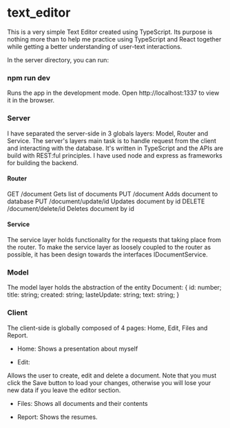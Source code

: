 # text_editor

This is a very simple Text Editor created using TypeScript.
Its purpose is nothing more than to help me practice using TypeScript and React together while getting a better understanding of user-text interactions.

In the server directory, you can run:

### npm run dev
Runs the app in the development mode.
Open http://localhost:1337 to view it in the browser.

### Server

I have separated the server-side in 3 globals layers: Model, Router and Service.
The server's layers main task is to handle request from the client and interacting with the database. It's written in TypeScript and the APIs are build with REST:ful principles. I have used node and express as frameworks for building the backend.

#### Router

GET /document                Gets list of documents
PUT /document                Adds document to database
PUT /document/update/id      Updates document by id
DELETE /document/delete/id   Deletes document by id 

#### Service

The service layer holds functionality for the requests that taking place from the router. To make the service layer as loosely coupled to the router as possible, it has been design towards the interfaces IDocumentService.

### Model

The model layer holds the abstraction of the entity Document:
{
    id: number;
    title: string;
    created: string;
    lasteUpdate: string;
    text: string;
}

### Client

The client-side is globally composed of 4 pages: Home, Edit, Files and Report.

- Home: Shows a presentation about myself

- Edit: 

Allows the user to create, edit and delete a document. Note that you must click the Save button to load your changes, otherwise you will lose your new data if you leave the editor section. 

- Files: Shows all documents and their contents

- Report: Shows the resumes.

